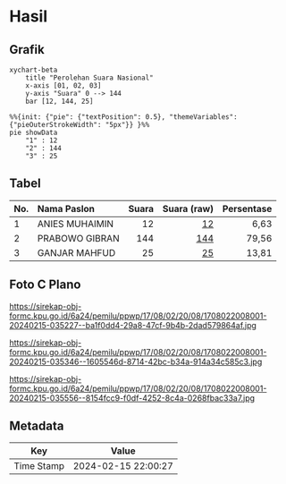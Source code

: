 # Hasil

## Grafik

```mermaid
xychart-beta
    title "Perolehan Suara Nasional"
    x-axis [01, 02, 03]
    y-axis "Suara" 0 --> 144
    bar [12, 144, 25]
```

```mermaid
%%{init: {"pie": {"textPosition": 0.5}, "themeVariables": {"pieOuterStrokeWidth": "5px"}} }%%
pie showData
    "1" : 12
    "2" : 144
    "3" : 25
```

## Tabel

| No. | Nama Paslon    | Suara | Suara (raw) | Persentase |
|:--- |:-------------- | -----:| -----------:| ----------:|
| 1   | ANIES MUHAIMIN | 12    | [12][p-1]   | 6,63       |
| 2   | PRABOWO GIBRAN | 144   | [144][p-2]  | 79,56      |
| 3   | GANJAR MAHFUD  | 25    | [25][p-3]   | 13,81      |


[p-1]: https://github.com/gigit-pemilu/pemilu-2024/blob/main/pilpres/hitung-suara/sub/17-bengkulu/sub/08-kepahiang/sub/02-ujan-mas/sub/2008-pekalongan/sub/001-tps/sub/paslon-1.txt
[p-2]: https://github.com/gigit-pemilu/pemilu-2024/blob/main/pilpres/hitung-suara/sub/17-bengkulu/sub/08-kepahiang/sub/02-ujan-mas/sub/2008-pekalongan/sub/001-tps/sub/paslon-2.txt
[p-3]: https://github.com/gigit-pemilu/pemilu-2024/blob/main/pilpres/hitung-suara/sub/17-bengkulu/sub/08-kepahiang/sub/02-ujan-mas/sub/2008-pekalongan/sub/001-tps/sub/paslon-3.txt

## Foto C Plano

https://sirekap-obj-formc.kpu.go.id/6a24/pemilu/ppwp/17/08/02/20/08/1708022008001-20240215-035227--ba1f0dd4-29a8-47cf-9b4b-2dad579864af.jpg

https://sirekap-obj-formc.kpu.go.id/6a24/pemilu/ppwp/17/08/02/20/08/1708022008001-20240215-035346--1605546d-8714-42bc-b34a-914a34c585c3.jpg

https://sirekap-obj-formc.kpu.go.id/6a24/pemilu/ppwp/17/08/02/20/08/1708022008001-20240215-035556--8154fcc9-f0df-4252-8c4a-0268fbac33a7.jpg


## Metadata

| Key        | Value               |
| ---------- | ------------------- |
| Time Stamp | 2024-02-15 22:00:27 |



